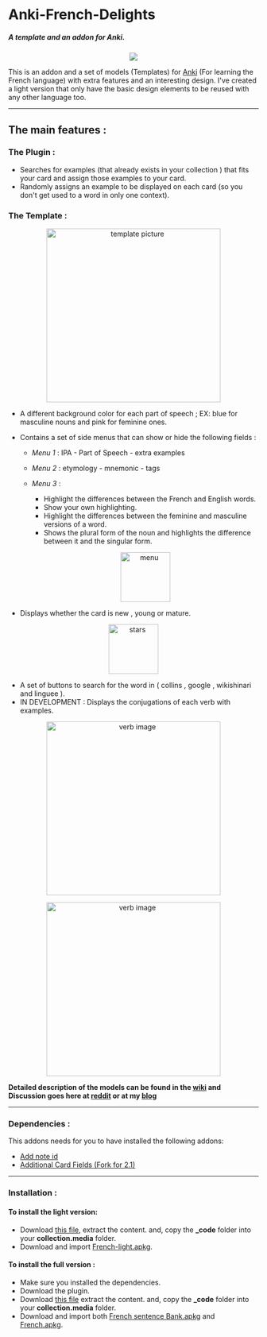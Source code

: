 # Anki-French-Delights
##### A template and an addon for Anki.
<p align="center">
  <img src="https://raw.githubusercontent.com/ShoroukAziz/Anki-French-Delights/master/light%20version/screenshots/ezgif-6-249ca9708a04.gif?token=AGOGZYVE6SJ5TWJBGCIA3I26QJVG2"  >  
</p>

This is an addon and a set of models (Templates) for
[Anki](https://apps.ankiweb.net/) (For learning the French language) with extra features and an interesting design.
I've created a light version that only have the basic design elements to be reused with any other language too.

___

## The main features :
### The Plugin :
  * Searches for examples (that already exists in your collection ) that fits your card and assign those examples to your card.
  * Randomly assigns an example to be displayed on each card (so you don't get used to a word in only one context).

### The Template :
<p align="center">
  <img src="https://raw.githubusercontent.com/ShoroukAziz/Anki-French-Delights/master/screenshots/noun1.PNG?token=AGOGZYS7ZX6OC5PGF2DU6H26QFNWC" width="350" title="template picture">  
</p>

  * A different background color for each part of speech ; EX: blue for masculine nouns and pink for feminine ones.
  * Contains a set of side menus that can show or hide the following fields :

    * *Menu 1* : IPA - Part of Speech - extra examples
    * *Menu 2* : etymology - mnemonic - tags
    * *Menu 3* :
      * Highlight the differences between the French and English words.
      * Show your own highlighting.
      * Highlight the differences between the feminine and masculine versions of a word.
      * Shows the plural form of the noun and highlights the difference between it and the singular form.

      <p align=center>
        <img src="https://raw.githubusercontent.com/ShoroukAziz/Anki-French-Delights/master/screenshots/menu.PNG?token=AGOGZYU3HU2PBCNJV3E7GW26QFN7W" width="100" title="menu">  
      </p>
  * Displays whether the card is new , young or mature.
  <p align=center>
    <img src="https://raw.githubusercontent.com/ShoroukAziz/Anki-French-Delights/master/screenshots/stars.PNG?token=AGOGZYTYBIMGOGJ4FJGUTYC6QFOB2" width="100" title="stars">  
  </p>


  * A set of buttons to search for the word in ( collins , google , wikishinari and linguee ).
  * IN DEVELOPMENT : Displays the conjugations of each verb with examples.
  <p align=center>
    <img src="https://raw.githubusercontent.com/ShoroukAziz/Anki-French-Delights/master/screenshots/cong.PNG?token=AGOGZYSMTHILUE6UAOR5SLS6QFN4I" width="350" title="verb image">  
  </p>
  <p align=center>
    <img src="https://raw.githubusercontent.com/ShoroukAziz/Anki-French-Delights/master/screenshots/cong2.PNG?token=AGOGZYRGIJZKJHG7SB6VDHC6QFN5S" width="350" title="verb image">  
  </p>

**Detailed description of the models can be found in the [wiki](https://github.com/ShoroukAziz/Anki-French-Delights/wiki) and Discussion goes here at [reddit]() or at my [blog]()**
___

### Dependencies :
  This addons needs for you to have installed the following addons:
  * [Add note id](https://ankiweb.net/shared/info/1672832404)
  * [Additional Card Fields (Fork for 2.1)](https://ankiweb.net/shared/info/744725736)
  ___

### Installation :
 #### To install the light version:
  * Download [this file](https://github.com/ShoroukAziz/Anki-French-Delights/raw/master/light%20version/_code.rar), extract the content. and, copy the  **_code** folder into your **collection.media** folder.
  *   Download and import [French-light.apkg](https://github.com/ShoroukAziz/Anki-French-Delights/raw/master/light%20version/French-light.apkg).

#### To install the full version :
  * Make sure you installed the dependencies.
  * Download the plugin.
  * Download [this file](https://github.com/ShoroukAziz/Anki-French-Delights/raw/master/_code.rar) extract the content. and, copy the  **_code** folder into your **collection.media** folder.
  * Download and import both [French sentence Bank.apkg](https://github.com/ShoroukAziz/Anki-French-Delights/raw/master/French%20sentence%20Bank.apkg) and [French.apkg](https://github.com/ShoroukAziz/Anki-French-Delights/raw/master/French.apkg).
